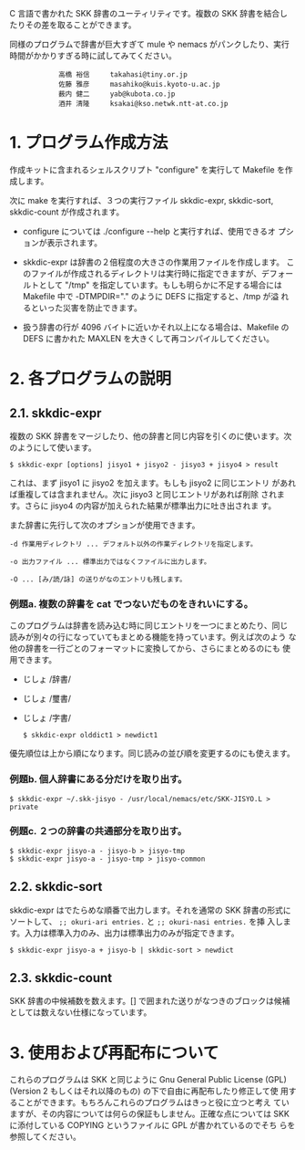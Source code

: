 C 言語で書かれた SKK 辞書のユーティリティです。複数の SKK 辞書を結合し
たりその差を取ることができます。

同様のプログラムで辞書が巨大すぎて mule や nemacs がパンクしたり、実行
時間がかかりすぎる時に試してみてください。

				高橋 裕信     takahasi@tiny.or.jp
				佐藤 雅彦     masahiko@kuis.kyoto-u.ac.jp
				薮内 健二     yab@kubota.co.jp
				酒井 清隆     ksakai@kso.netwk.ntt-at.co.jp

# 1. プログラム作成方法

作成キットに含まれるシェルスクリプト "configure" を実行して Makefile 
を作成します。

次に make を実行すれば、３つの実行ファイル skkdic-expr, skkdic-sort,
skkdic-count が作成されます。

  * configure については ./configure --help と実行すれば、使用できるオ
    プションが表示されます。

  * skkdic-expr は辞書の２倍程度の大きさの作業用ファイルを作成します。
    このファイルが作成されるディレクトリは実行時に指定できますが、デフォー
    ルトとして "/tmp" を指定しています。もしも明らかに不足する場合には 
    Makefile 中で -DTMPDIR=\".\" のように DEFS に指定すると、/tmp が溢
    れるといった災害を防止できます。

  * 扱う辞書の行が 4096 バイトに近いかそれ以上になる場合は、Makefile の
    DEFS に書かれた MAXLEN を大きくして再コンパイルしてください。

# 2. 各プログラムの説明

## 2.1. skkdic-expr

複数の SKK 辞書をマージしたり、他の辞書と同じ内容を引くのに使います。次
のようにして使います。

   ```
   $ skkdic-expr [options] jisyo1 + jisyo2 - jisyo3 + jisyo4 > result
   ```

これは、まず jisyo1 に jisyo2 を加えます。もしも jisyo2 に同じエントリ
があれば重複しては含まれません。次に jisyo3 と同じエントリがあれば削除
されます。さらに jisyo4 の内容が加えられた結果が標準出力に吐き出されま
す。

また辞書に先行して次のオプションが使用できます。

    -d 作業用ディレクトリ ... デフォルト以外の作業ディレクトリを指定します。

    -o 出力ファイル ... 標準出力ではなくファイルに出力します。

    -O ... [み/読/詠] の送りがなのエントリも残します。

### 例題a. 複数の辞書を cat でつないだものをきれいにする。

このプログラムは辞書を読み込む時に同じエントリを一つにまとめたり、同じ
読みが別々の行になっていてもまとめる機能を持っています。例えば次のよう
な他の辞書を一行ごとのフォーマットに変換してから、さらにまとめるのにも
使用できます。

- じしょ /辞書/
- じしょ /璽書/
- じしょ /字書/

  ```
  $ skkdic-expr olddict1 > newdict1
  ```

優先順位は上から順になります。同じ読みの並び順を変更するのにも使えます。

### 例題b. 個人辞書にある分だけを取り出す。

   ```
   $ skkdic-expr ~/.skk-jisyo - /usr/local/nemacs/etc/SKK-JISYO.L > private
   ```

### 例題c. ２つの辞書の共通部分を取り出す。

   ```
   $ skkdic-expr jisyo-a - jisyo-b > jisyo-tmp
   $ skkdic-expr jisyo-a - jisyo-tmp > jisyo-common
   ```

## 2.2. skkdic-sort

skkdic-expr はでたらめな順番で出力します。それを通常の SKK 辞書の形式に
ソートして、 `;; okuri-ari entries.` と `;; okuri-nasi entries.` を挿
入します。入力は標準入力のみ、出力は標準出力のみが指定できます。

   ```
   $ skkdic-expr jisyo-a + jisyo-b | skkdic-sort > newdict
   ```

## 2.3. skkdic-count

SKK 辞書の中候補数を数えます。[] で囲まれた送りがなつきのブロックは候補
としては数えない仕様になっています。


# 3. 使用および再配布について

これらのプログラムは SKK と同じように Gnu General Public License (GPL)
(Version 2 もしくはそれ以降のもの) の下で自由に再配布したり修正して使
用することができます。もちろんこれらのプログラムはきっと役に立つと考え
ていますが、その内容については何らの保証もしません。正確な点については 
SKK に添付している COPYING というファイルに GPL が書かれているのでそち
らを参照してください。

